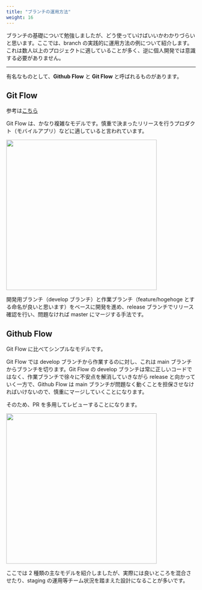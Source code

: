 ```yaml
---
title: "ブランチの運用方法"
weight: 16
---
```


ブランチの基礎について勉強しましたが、どう使っていけばいいかわかりづらいと思います。ここでは、branch の実践的に運用方法の例について紹介します。これは数人以上のプロジェクトに適していることが多く、逆に個人開発では意識する必要がありません。

---

有名なものとして、**Github Flow** と **Git Flow** と呼ばれるものがあります。

## Git Flow

参考は[こちら](https://nvie.com/posts/a-successful-git-branching-model/)

Git Flow は、かなり複雑なモデルです。慎重で決まったリリースを行うプロダクト（モバイルアプリ）などに適していると言われています。

<img src="/git_flow.png" width="400px">

開発用ブランチ（develop ブランチ）と作業ブランチ（feature/hogehoge とする命名が良いと思います）をベースに開発を進め、release ブランチでリリース確認を行い、問題なければ master にマージする手法です。

## Github Flow

Git Flow に比べてシンプルなモデルです。

Git Flow では develop ブランチから作業するのに対し、これは main ブランチからブランチを切ります。Git Flow の develop ブランチは常に正しいコードではなく、作業ブランチで徐々に不安点を解消していきながら release と向かっていく一方で、Github Flow は main ブランチが問題なく動くことを担保させなければいけないので、慎重にマージしていくことになります。

そのため、PR を多用してレビューすることになります。

<img src="/github_flow.png" width="400px" />

ここでは 2 種類の主なモデルを紹介しましたが、実際には良いところを混合させたり、staging の運用等チーム状況を踏まえた設計になることが多いです。
